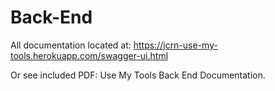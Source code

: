 # Back-End

All documentation located at: https://jcrn-use-my-tools.herokuapp.com/swagger-ui.html

Or see included PDF: Use My Tools Back End Documentation.
